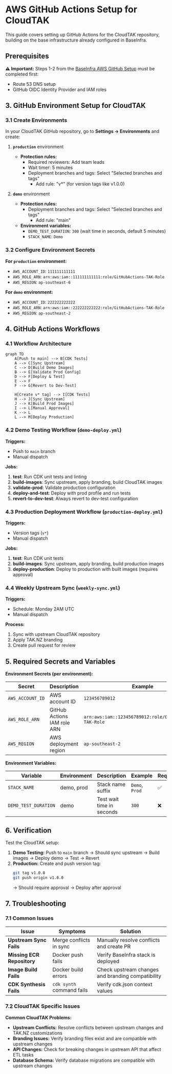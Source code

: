 # AWS GitHub Actions Setup for CloudTAK

This guide covers setting up GitHub Actions for the CloudTAK repository, building on the base infrastructure already configured in BaseInfra.

## Prerequisites

**⚠️ Important:** Steps 1-2 from the [BaseInfra AWS GitHub Setup](https://github.com/TAK-NZ/base-infra/blob/main/docs/AWS_GITHUB_SETUP.md) must be completed first:
- Route 53 DNS setup
- GitHub OIDC Identity Provider and IAM roles

## 3. GitHub Environment Setup for CloudTAK

### 3.1 Create Environments

In your CloudTAK GitHub repository, go to **Settings → Environments** and create:

1. **`production`** environment
   - **Protection rules:**
     - Required reviewers: Add team leads
     - Wait timer: 5 minutes
     - Deployment branches and tags: Select "Selected branches and tags"
       - Add rule: "v*" (for version tags like v1.0.0)

2. **`demo`** environment
   - **Protection rules:**
     - Deployment branches and tags: Select "Selected branches and tags"
       - Add rule: "main"
   - **Environment variables:**
     - `DEMO_TEST_DURATION`: `300` (wait time in seconds, default 5 minutes)
     - `STACK_NAME`: `Demo`

### 3.2 Configure Environment Secrets

**For `production` environment:**
- `AWS_ACCOUNT_ID`: `111111111111`
- `AWS_ROLE_ARN`: `arn:aws:iam::111111111111:role/GitHubActions-TAK-Role`
- `AWS_REGION`: `ap-southeast-6`

**For `demo` environment:**
- `AWS_ACCOUNT_ID`: `222222222222`
- `AWS_ROLE_ARN`: `arn:aws:iam::222222222222:role/GitHubActions-TAK-Role`
- `AWS_REGION`: `ap-southeast-2`

## 4. GitHub Actions Workflows

### 4.1 Workflow Architecture

```mermaid
graph TD
    A[Push to main] --> B[CDK Tests]
    A --> C[Sync Upstream]
    C --> D[Build Demo Images]
    B --> E[Validate Prod Config]
    D --> F[Deploy & Test]
    E --> F
    F --> G[Revert to Dev-Test]
    
    H[Create v* tag] --> I[CDK Tests]
    H --> J[Sync Upstream]
    J --> K[Build Prod Images]
    I --> L[Manual Approval]
    K --> L
    L --> M[Deploy Production]
```

### 4.2 Demo Testing Workflow (`demo-deploy.yml`)

**Triggers:**
- Push to `main` branch
- Manual dispatch

**Jobs:**
1. **test**: Run CDK unit tests and linting
2. **build-images**: Sync upstream, apply branding, build CloudTAK images
3. **validate-prod**: Validate production configuration
4. **deploy-and-test**: Deploy with prod profile and run tests
5. **revert-to-dev-test**: Always revert to dev-test configuration

### 4.3 Production Deployment Workflow (`production-deploy.yml`)

**Triggers:**
- Version tags (`v*`)
- Manual dispatch

**Jobs:**
1. **test**: Run CDK unit tests
2. **build-images**: Sync upstream, apply branding, build production images
3. **deploy-production**: Deploy to production with built images (requires approval)

### 4.4 Weekly Upstream Sync (`weekly-sync.yml`)

**Triggers:**
- Schedule: Monday 2AM UTC
- Manual dispatch

**Process:**
1. Sync with upstream CloudTAK repository
2. Apply TAK.NZ branding
3. Create pull request for review

## 5. Required Secrets and Variables

**Environment Secrets (per environment):**

| Secret | Description | Example |
|--------|-------------|---------|
| `AWS_ACCOUNT_ID` | AWS account ID | `123456789012` |
| `AWS_ROLE_ARN` | GitHub Actions IAM role ARN | `arn:aws:iam::123456789012:role/GitHubActions-TAK-Role` |
| `AWS_REGION` | AWS deployment region | `ap-southeast-2` |

**Environment Variables:**

| Variable | Environment | Description | Example | Required |
|----------|-------------|-------------|---------|----------|
| `STACK_NAME` | demo, prod | Stack name suffix | `Demo`, `Prod` | ✅ |
| `DEMO_TEST_DURATION` | demo | Test wait time in seconds | `300` | ❌ |

## 6. Verification

Test the CloudTAK setup:

1. **Demo Testing:** Push to `main` branch → Should sync upstream → Build images → Deploy demo → Test → Revert
2. **Production:** Create and push version tag:
   ```bash
   git tag v1.0.0
   git push origin v1.0.0
   ```
   → Should require approval → Deploy after approval

## 7. Troubleshooting

### 7.1 Common Issues

| Issue | Symptoms | Solution |
|-------|----------|----------|
| **Upstream Sync Fails** | Merge conflicts in sync | Manually resolve conflicts and create PR |
| **Missing ECR Repository** | Docker push fails | Verify BaseInfra stack is deployed |
| **Image Build Fails** | Docker build errors | Check upstream changes and branding compatibility |
| **CDK Synthesis Fails** | `cdk synth` command fails | Verify cdk.json context values |

### 7.2 CloudTAK Specific Issues

**Common CloudTAK Problems:**

- **Upstream Conflicts:** Resolve conflicts between upstream changes and TAK.NZ customizations
- **Branding Issues:** Verify branding files exist and are compatible with upstream changes
- **API Changes:** Check for breaking changes in upstream API that affect ETL tasks
- **Database Schema:** Verify database migrations are compatible with upstream changes